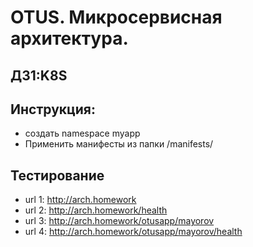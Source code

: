 # OTUS. Микросервисная архитектура.

## ДЗ1:K8S

## Инструкция:
- создать namespace myapp
- Применить манифесты из папки /manifests/

## Тестирование
- url 1: http://arch.homework
- url 2: http://arch.homework/health
- url 3: http://arch.homework/otusapp/mayorov
- url 4: http://arch.homework/otusapp/mayorov/health
